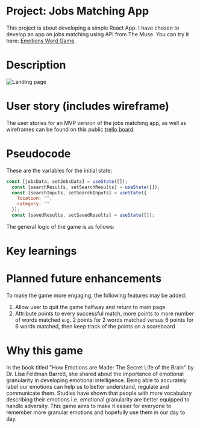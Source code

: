 # Project: Jobs Matching App
This project is about developing a simple React App. I have chosen to develop an app on jobs matching using API from The Muse. You can try it here: [Emotions Word Game](https://zwleileen.github.io/emotions-word-game/).

# Description 

![Landing page](https://i.imgur.com/5MSh23c.png)

# User story (includes wireframe)
The user stories for an MVP version of the jobs matching app, as well as wireframes can be found on this public [trello board](https://trello.com/b/XKLA7OIr/project-2-react-app-jobs-matching).

  
# Pseudocode

These are the variables for the initial state:
```javascript
const [jobsData, setJobsData] = useState([]);
  const [searchResults, setSearchResults] = useState([]);
  const [searchInputs, setSearchInputs] = useState({
    location: "",
    category: ""
  });
  const [savedResults, setSavedResults] = useState([]);
```
The general logic of the game is as follows:


# Key learnings



# Planned future enhancements
To make the game more engaging, the following features may be added:
1. Allow user to quit the game halfway and return to main page
2. Attribute points to every successful match, more points to more number of words matched e.g. 2 points for 2 words matched versus 6 points for 6 words matched, then keep track of the points on a scoreboard

# Why this game
In the book titled "How Emotions are Made: The Secret Life of the Brain" by Dr. Lisa Feldman Barrett, she shared about the importance of emotional granularity in developing emotional intelligence. Being able to accurately label our emotions can help us to better understand, regulate and communicate them. Studies have shown that people with more vocabulary describing their emotions i.e. emotional granularity are better equipped to handle adversity. This game aims to make it easier for everyone to remember more granular emotions and hopefully use them in our day to day.

